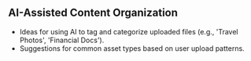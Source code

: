 ## AI-Assisted Content Organization
- Ideas for using AI to tag and categorize uploaded files (e.g., 'Travel Photos', 'Financial Docs').
- Suggestions for common asset types based on user upload patterns.
